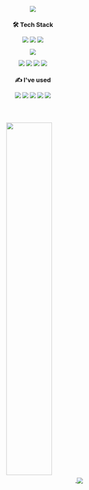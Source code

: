 <!--
**MinjungShin/MinjungShin** is a ✨ _special_ ✨ repository because its `README.md` (this file) appears on your GitHub profile.

Here are some ideas to get you started:

- 🔭 I’m currently working on ...
- 🌱 I’m currently learning ...
- 👯 I’m looking to collaborate on ...
- 🤔 I’m looking for help with ...
- 💬 Ask me about ...
- 📫 How to reach me: ...
- 😄 Pronouns: ...
- ⚡ Fun fact: ...
-->

<p align="center">
  <img src="https://capsule-render.vercel.app/api?type=waving&color=timeAuto&height=300&section=header&text=Minjung%20Shin&fontSize=70&animation=fadeIn&fontColor=ffffff" />
</p>

<h3 align = "center"> 🛠 Tech Stack </h3>
<p align = "center">
  <img src="https://img.shields.io/badge/Kotlin-7F52FF?style=flat-square&logo=kotlin&logoColor=white"> 
  <img src="https://img.shields.io/badge/Java-007396?style=flat-square&logo=java&logoColor=white">
  <img src="https://img.shields.io/badge/Python-3776AB?style=flat-square&logo=python&logoColor=white">
</p>
<p align = "center">
  <img src="https://img.shields.io/badge/Android-3DDC84?style=flat-square&logo=Android&logoColor=white"/>
</p>
<p align = "center">
  <img src="https://img.shields.io/badge/Node.js-339933?style=flat-square&logo=Node.js&logoColor=white">
  <img src="https://img.shields.io/badge/Express-000000?style=flat-square&logo=express&logoColor=white">
  <!--<img src="https://img.shields.io/badge/Spring-6DB33F?style=flat-square&logo=spring&logoColor=white">-->
  <img src="https://img.shields.io/badge/MySQL-4479A1?style=flat-square&logo=mysql&logoColor=white"> 
  <img src="https://img.shields.io/badge/Postman-FF6C37?style=flat-square&logo=postman&logoColor=white">
</p>

<h3 align = "center"> ✍ I've used </h3>
<p align = "center">
  <img src="https://img.shields.io/badge/Github-181717?style=flat-square&logo=github&logoColor=white">
  <img src="https://img.shields.io/badge/git-F05032?style=flat-square&logo=git&logoColor=white">
  <img src="https://img.shields.io/badge/Notion-000000?style=flat-square&logo=notion&logoColor=white">
  <img src="https://img.shields.io/badge/Slack-4A154B?style=flat-square&logo=Slack&logoColor=white">
  <img src="https://img.shields.io/badge/Kaggle-20BEFF?style=flat-square&logo=kaggle&logoColor=white">
</p>

</br> </br>

<div align="center">
<a href="https://github.com/anuraghazra/github-readme-stats">
  <img align="center" src="https://github-readme-stats.vercel.app/api?username=MinjungShin&show_icons=true&hide_border=true" width=49.2% />
</a>
<a href="https://github.com/anuraghazra/convoychat">
  <img align="center" src="https://github-readme-stats.vercel.app/api/top-langs/?username=MinjungShin&layout=compact&hide_border=true" />
</a>
</div>
